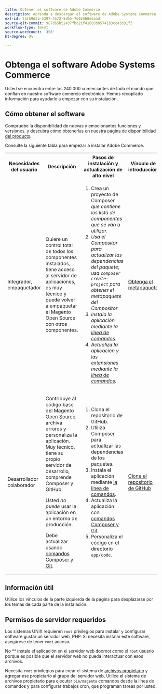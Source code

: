 ```yaml
---
title: Obtener el software de Adobe Commerce
description: Aprenda a descargar el software de Adobe Systems Commerce.
exl-id: 7a769d5b-5397-4572-8db5-7602068e6aad
source-git-commit: 987d65b52437fbd21f41600bb5741b3cc43d01f3
workflow-type: tm+mt
source-wordcount: '358'
ht-degree: 0%

---
```


# Obtenga el software Adobe Systems Commerce

Usted se encuentra entre los 240.000 comerciantes de todo el mundo que confían en nuestro software comercio electrónico. Hemos recopilado información para ayudarle a empezar con su instalación.

## Cómo obtener el software

Compruebe la disponibilidad de nuevas y emocionantes funciones y versiones, y descubra cómo obtenerlas en nuestra [página de disponibilidad del producto](https://experienceleague.adobe.com/es/docs/commerce-operations/release/product-availability).

Consulte la siguiente tabla para empezar a instalar Adobe Commerce.

<table>
    <tbody>
        <tr>
            <th>Necesidades del usuario</th>
            <th>Descripción</th>
            <th>Pasos de instalación y actualización de alto nivel</th>
            <th>Vínculo de introducción</th>
        </tr>
    <tr>
        <td><p>Integrador, empaquetador</p></td>
        <td><p>Quiere un control total de todos los componentes instalados, tiene acceso al servidor de aplicaciones, es muy técnico y puede volver a empaquetar el Magento Open Source con otros componentes.</p>
        </td>
        <td><ol><li>Crea un proyecto</em> de Composer <em>que contiene los lista de componentes que se van a utilizar.</li>
            <li>Usa el Compositor para actualizar las dependencias del paquete; usa <code>composer create-project</code> para obtener el metapaquete del Compositor.</li>
            <li>Instala la aplicación mediante la <a href="../advanced.md">línea de comandos</a>.</li>
        <li>Actualiza la aplicación y las extensiones mediante la <a href="../../upgrade/implementation/perform-upgrade.md">línea de comandos</a>.</li></ol></td>
        <td><p><a href="../composer.md">Obtenga el metapaquete</a></p></td>
    </tr>
    <tr>
        <td><p>Desarrollador colaborador</p></td>
        <td><p>Contribuye al código base del Magento Open Source, archiva errores y personaliza la aplicación. Muy técnico, tiene su propio servidor de desarrollo, comprende Composer y GitHub.</p>
            <p>Usted <em>no puede</em> usar la aplicación en un entorno de producción.</p>
      <p>Debe actualizar usando <a href="../../upgrade/developer/git-installs.md">comandos Composer y Git</a>.</p></td>
        <td><ol><li>Clona el repositorio de GitHub.</li>
            <li>Utiliza Composer para actualizar las dependencias de los paquetes.</li>
            <li>Instala el aplicación mediante <a href="../advanced.md">la línea de comandos</a>.</li>
            <li>Actualiza la aplicación con <a href="../../upgrade/developer/git-installs.md">comandos Composer y Git</a>.</li>
            <li>Personaliza el código en el directorio <code>app/code</code>.</li></ol></td>
        <td><p><a href="https://developer.adobe.com/commerce/contributor/guides/install/clone-repository/">Clone el repositorio de GitHub</a></p></td>
    </tr>
    </tbody>
</table>

## Información útil

Utilice los vínculos de la parte izquierda de la página para desplazarse por los temas de cada parte de la instalación.

## Permisos de servidor requeridos

Los sistemas UNIX requieren `root` privilegios para instalar y configurar software gustar un servidor web, PHP. Si necesita instalar este software, asegúrese de tener `root` acceso.

No ** instale el aplicación en el servidor web docroot como el `root` usuario porque es posible que el servidor web no pueda interactuar con esos archivos.

Necesita `root` privilegios para crear el sistema de [archivos propietario](file-system/overview.md) y agregar ese propietario al grupo del servidor web. Utilice el sistema de archivos propietario para ejecutar `bin/magento` comandos desde la línea de comandos y para configurar trabajos cron, que programan tareas por usted.
